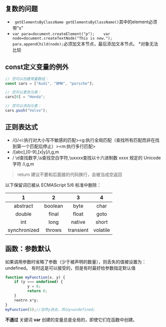 ## 复数的问题
* ` getElementsByClassName getElementsByClassName()`其中的element必须带"s"
* `var para=document.createElement("p");   
var node=document.createTextNode("This is new.");    
para.appendChild(node);`必须加文本节点，最后添加文本节点。
*对象无法比较

## const定义变量的例外
```javascript
// 您可以创建常量数组：
const cars = ["Audi", "BMW", "porsche"];

// 您可以更改元素：
cars[0] = "Honda";

// 您可以添加元素：
cars.push("Volvo"); 
```
## 正则表达式

* /()/<i:执行对大小写不敏感的匹配><g:执行全局匹配（查找所有匹配而非在找到第一个匹配后停止）><m:执行多行匹配> 
* /[abc],[0-9],[x|y]/i,g,m 
* / \d查找数字,\s查找空白字符,\uxxxx查找以十六进制数 xxxx 规定的 Unicode 字符 /i,g,m

> return 建议不要和后面接的代码换行，会被当成空返回   

以下保留词已被从 ECMAScript 5/6 标准中删除：

 1 | 2 | 3 | 4 
 |:-: | :-: | :-: | :-:| 
 abstract |	boolean |	byte |	char 
 double |	final |	float |	goto 
 int |	long |	native |	short 
 synchronized |	throws |	transient |	volatile 

## 函数：参数默认
如果调用参数时省略了参数（少于被声明的数量），则丢失的值被设置为：undefined。
有时这是可以接受的，但是有时最好给参数指定默认值
```javascript
function myFunction(x, y) {
    if (y === undefined) {
          y = 0;
          return 0;
    } 
    rentrn x*y;
}
myFunction(5);//没传y进去，所以y=undefined;
```
**不通过** 关键词 **var** 创建的变量总是全局的，即使它们在函数中创建。
